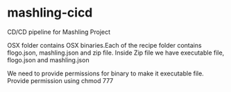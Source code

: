 # mashling-cicd
CD/CD pipeline for Mashling Project


OSX folder contains OSX binaries.Each of the recipe folder contains flogo.json, mashling.json and zip file. Inside Zip file we have executable file, flogo.json and mashling.json 

We need to provide permissions for binary to make it executable file. Provide permission using chmod 777 <binary file name>
 
